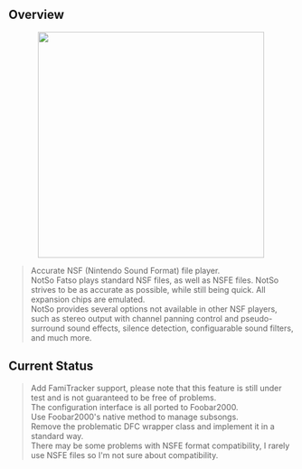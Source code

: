 ## Overview

<div align=center><img src="https://github.com/Etercyber/foo_input_notsofatso/blob/master/logo.png" width="400px"/></div>

> Accurate NSF (Nintendo Sound Format) file player.<br>
> NotSo Fatso plays standard NSF files, as well as NSFE files. NotSo strives to be as accurate as possible, while still being quick. All expansion chips are emulated.<br>
> NotSo provides several options not available in other NSF players, such as stereo output with channel panning control and pseudo-surround sound effects, silence detection, configuarable sound filters, and much more.<br>

## Current Status
> Add FamiTracker support, please note that this feature is still under test and is not guaranteed to be free of problems.<br>
> The configuration interface is all ported to Foobar2000.<br>
> Use Foobar2000's native method to manage subsongs.<br>
> Remove the problematic DFC wrapper class and implement it in a standard way.<br>
> There may be some problems with NSFE format compatibility, I rarely use NSFE files so I'm not sure about compatibility.<br>
